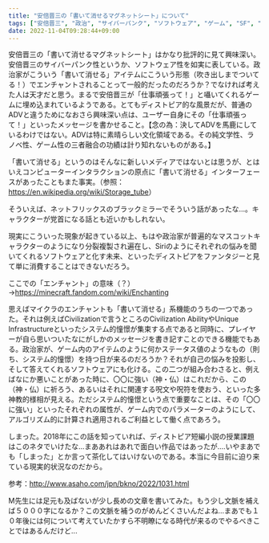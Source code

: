 ```yaml
---
title: "安倍晋三の「書いて消せるマグネットシート」について"
tags: ["安倍晋三", "政治", "サイバーパンク", "ソフトウェア", "ゲーム", "SF", "Minecraft", "Civilization"]
date: 2022-11-04T09:28:44+09:00
---
```


安倍晋三の「書いて消せるマグネットシート」はかなり批評的に見て興味深い。安倍晋三のサイバーパンク性というか、ソフトウェア性を如実に表している。政治家がこういう「書いて消せる」アイテムにこういう形態（吹き出しまでついてる！）でエンチャントされることって一般的だったのだろうか？でなければ考えた人は天才だと思う。まるで安倍晋三が「仕事頑張って！」と囁いてくれるゲームに埋め込まれているようである。とてもディストピア的な風景だが、普通のADVと違うためになおさら興味深い点は、ユーザー自身にその「仕事頑張って！」といったメッセージを書かせること。【念の為：決してADVを馬鹿にしているわけではない。ADVは特に素晴らしい文化領域である。その純文学性、ラノベ性、ゲーム性の三者融合の功績は計り知れないものがある。】

「書いて消せる」というのはそんなに新しいメディアではないとは思うが、とはいえコンピューターインタラクションの原点に「書いて消せる」インターフェースがあったこともまた事実。（参照：<https://en.wikipedia.org/wiki/Storage_tube>）

そういえば、ネットフリックスのブラックミラーでそういう話があったな...。キャラクターが党首になる話とも近いかもしれない。

現実にこういった現象が起きている以上、もはや政治家が普遍的なマスコットキャラクターのようになり分裂複製され遍在し、Siriのようにそれぞれの悩みを聞いてくれるソフトウェアと化す未来、といったディストピアをファンタジーと見て単に消費することはできないだろう。

ここでの「エンチャント」の意味（？）→<https://minecraft.fandom.com/wiki/Enchanting>

思えばマイクラのエンチャントも「書いて消せる」系機能のうちの一つであった。それは例えばCivilizationで言うところのCivilization AbilityやUnique Infrastructureといったシステム的憧憬が集束する点であると同時に、プレイヤーが自ら思いついたなにがしかのメッセージを書き記すことのできる機能でもある。政治家が、ゲーム内のアイテムのように何かステータス値のようなもの（則ち、システム的憧憬）を持つ日が来るのだろうか？それが自己の悩みを投影し、そして答えてくれるソフトウェアにも化ける。この二つが組み合わさると、例えばなにか悪いことがあった時に、〇〇に強い（神・仏）はこれだから、この（神・仏）に祈ろう、あるいはそれに関連する呪文や呪符を使おう、といった多神教的様相が見える。ただシステム的憧憬という点で重要なことは、その「〇〇に強い」といったそれぞれの属性が、ゲーム内でのパラメーターのようにして、アルゴリズム的に計算され適用されるご利益として働く点であろう。

しまった。2018年にこの話を知っていれば、ディストピア短編小説の授業課題はこのネタでいけたな...まああれはあれで面白い作品ではあったが....いやまあでも「しまった」とか言って茶化してはいけないのである。本当に今目前に迫り来ている現実的状況なのだから。

参考：<http://www.asaho.com/jpn/bkno/2022/1031.html>

M先生には足元も及ばないが少し長めの文章を書いてみた。もう少し文脈を補えば５０００字になるか？この文脈を補うのがめんどくさいんだよね...まあでも１０年後には何について考えていたかすら不明瞭になる時代が来るのでやるべきことではあるんだけど...